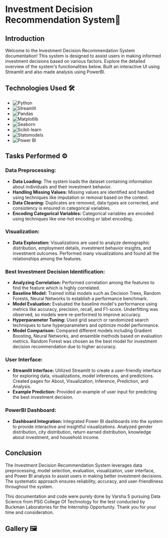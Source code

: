 # Investment Decision Recommendation System🌆

## Introduction

Welcome to the Investment Decision Recommendation System documentation! This system is designed to assist users in making informed investment decisions based on various factors. Explore the detailed overview of the system's functionalities below. Built an interactive UI using Streamlit and also made analysis using PowerBI.

## Technologies Used 🛠️

- ![Python](https://img.shields.io/badge/python-3670A0?style=for-the-badge&logo=python&logoColor=ffdd54) 
- ![Streamlit](https://img.shields.io/static/v1?style=for-the-badge&message=Streamlit&color=FF4B4B&logo=Streamlit&logoColor=FFFFFF&label=)
- ![Pandas](https://img.shields.io/badge/pandas-150458?style=for-the-badge&logo=pandas&logoColor=white)
- ![Matplotlib](https://img.shields.io/badge/Matplotlib-3776AB?style=for-the-badge&logo=python&logoColor=white)
- ![Seaborn](https://img.shields.io/badge/Seaborn-3776AB?style=for-the-badge&logo=python&logoColor=white)
- ![Scikit-learn](https://img.shields.io/badge/scikit_learn-F7931E?style=for-the-badge&logo=scikit-learn&logoColor=white)
- ![Statsmodels](https://img.shields.io/badge/Statsmodels-3766AB?style=for-the-badge&logo=python&logoColor=white)
- ![Power BI](https://img.shields.io/badge/Power_BI-F2C811?style=for-the-badge&logo=powerbi&logoColor=white)


## Tasks Performed ⚙️

### Data Preprocessing:

- **Data Loading:** The system loads the dataset containing information about individuals and their investment behavior.
- **Handling Missing Values:** Missing values are identified and handled using techniques like imputation or removal based on the context.
- **Data Cleaning:** Duplicates are removed, data types are corrected, and consistency is ensured in categorical variables.
- **Encoding Categorical Variables:** Categorical variables are encoded using techniques like one-hot encoding or label encoding.

### Visualization:

- **Data Exploration:** Visualizations are used to analyze demographic distribution, employment details, investment behavior insights, and investment outcomes. Performed many visualizations and found all the relationships among the features.

### Best Investment Decision Identification:

- **Analyzing Correlation:** Performed correlation among the features to find the feature which is highly correlated.
- **Baseline Model:** Trained initial models such as Decision Trees, Random Forests, Neural Networks to establish a performance benchmark.
- **Model Evaluation:** Evaluated the baseline model's performance using metrics like accuracy, precision, recall, and F1-score. Underfitting was observed, so models were re-performed to improve accuracy.
- **Hyperparameter Tuning:** Used grid search or randomized search techniques to tune hyperparameters and optimize model performance.
- **Model Comparison:** Compared different models including Gradient Boosting, Neural Networks, and ensemble methods based on evaluation metrics. Random Forest was chosen as the best model for investment decision recommendation due to higher accuracy.

### User Interface:

- **Streamlit Interface:** Utilized Streamlit to create a user-friendly interface for exploring data, visualizations, model inferences, and predictions. Created pages for About, Visualization, Inference, Prediction, and Analysis.
- **Example Prediction:** Provided an example of user input for predicting the best investment decision.

### PowerBI Dashboard:

- **Dashboard Integration:** Integrated Power BI dashboards into the system to provide interactive and insightful visualizations. Analyzed gender distribution, city distribution, return earned distribution, knowledge about investment, and household income.

## Conclusion

The Investment Decision Recommendation System leverages data preprocessing, model selection, evaluation, visualization, user interface, and Power BI analysis to assist users in making better investment decisions. The systematic approach ensures reliability, accuracy, and user-friendliness throughout the system.

This documentation and code were purely done by Varsha S pursuing Data Science from PSG College Of Technology for the test conducted by Buckman Laboratories for the Internship Opportunity. Thank you for your time and consideration.

## Gallery 🖼️
